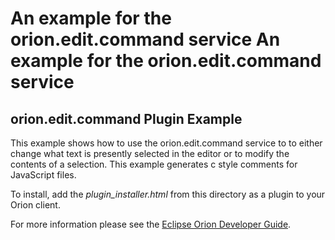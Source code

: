 An example for the orion.edit.command service
An example for the orion.edit.command service
===

## orion.edit.command Plugin Example

This example shows how to use the orion.edit.command service to to either change what text is presently selected in the editor or to modify the contents of a selection. This example generates c style comments for JavaScript files.

To install, add the _plugin_installer.html_ from this directory as a plugin to your Orion client.

For more information please see the [Eclipse Orion Developer Guide](http://wiki.eclipse.org/Orion/Documentation/Developer_Guide/Plugging_into_the_editor#orion.edit.command).
